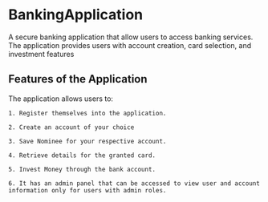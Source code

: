 # BankingApplication
A secure banking application that allow users to access banking services. The application provides users with account creation, card selection, and investment features
## Features of the Application
The application allows users to:

    1. Register themselves into the application.

    2. Create an account of your choice

    3. Save Nominee for your respective account.

    4. Retrieve details for the granted card.

    5. Invest Money through the bank account.

    6. It has an admin panel that can be accessed to view user and account information only for users with admin roles.
    
